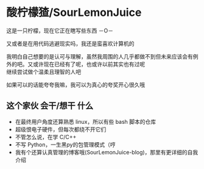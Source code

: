 # 酸柠檬猹/SourLemonJuice

这是一只柠檬，现在它正在瞎写些东西 －O－

又或者是在用代码逃避现实吗，我还是蛮喜欢计算机的

我明白自己想要的是认可与理解，虽然我周围的人几乎都做不到但未来应该会有例外的吧。又或许现在已经有了呢，也或许以前其实也有过呢\
继续尝试做个温柔且理智的人吧

如果可以的话能夸夸我嘛，我可以为真心的夸奖开心很久哦

## 这个家伙 会干/想干 什么

- 在最终用户角度还算熟悉 linux，所以有些 bash 脚本的仓库
- 超级恨电子硬件，但每次都绕不开它们
- 不管怎么说，在学 C/C++
- 不写 Python，一生黑py的包管理模式（哼
- 我有个还算认真管理的博客哦(SourLemonJuice-blog)，那里有更详细的自我介绍
